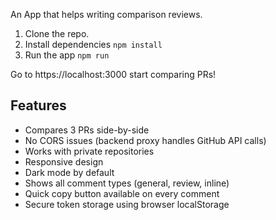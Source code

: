 An App that helps writing comparison reviews.

1. Clone the repo.
2. Install dependencies `npm install`
3. Run the app `npm run`

Go to https://localhost:3000 start comparing PRs!

## Features

- Compares 3 PRs side-by-side
- No CORS issues (backend proxy handles GitHub API calls)
- Works with private repositories
- Responsive design
- Dark mode by default
- Shows all comment types (general, review, inline)  
- Quick copy button available on every comment
- Secure token storage using browser localStorage